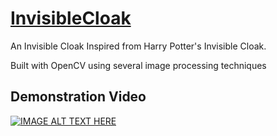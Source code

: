 <h1><u> InvisibleCloak </h1></u> 
An Invisible Cloak Inspired from Harry Potter's Invisible Cloak.

Built with OpenCV using several image processing techniques

## Demonstration Video

[![IMAGE ALT TEXT HERE](https://img.youtube.com/vi/wDWfBoEqlF0/0.jpg)](https://www.youtube.com/watch?v=wDWfBoEqlF0)
